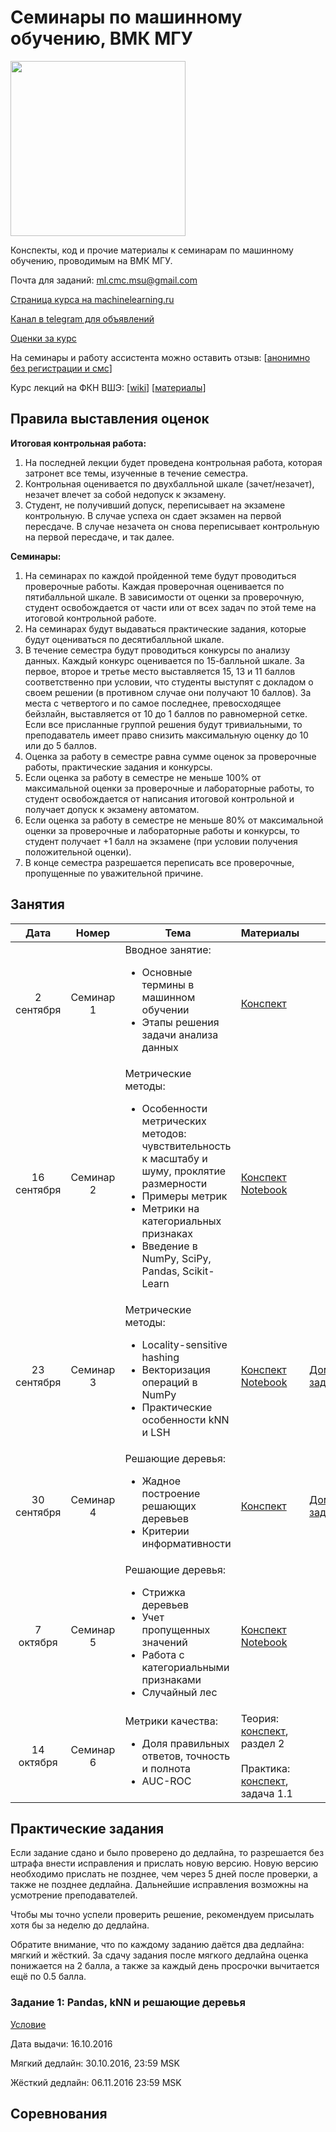 # Семинары по машинному обучению, ВМК МГУ

<img src="http://www.machinelearning.ru/wiki/images/2/28/ML_surfaces.png" width="280">

Конспекты, код и прочие материалы к семинарам по машинному обучению, проводимым на ВМК МГУ.

Почта для заданий: ml.cmc.msu@gmail.com

[Страница курса на machinelearning.ru](http://www.machinelearning.ru/wiki/index.php?title=Машинное_обучение_%28семинары%2C_ВМК_МГУ%29)

[Канал в telegram для объявлений](https://telegram.me/joinchat/A5rlQD_hqqV2n5AOWEVrVA)

[Оценки за курс](https://docs.google.com/spreadsheets/d/1A5BJs_dJcmqY2KVBUCTWlXueTeFWNVT6Tbx5e3dN6_c/edit#gid=2044373835)

На семинары и работу ассистента можно оставить отзыв: [[анонимно без регистрации и смс](https://docs.google.com/forms/d/1j8zMReMtl-BCeAVISxx_v42_y8GAVeolofFuAHQjHBc/viewform)]

Курс лекций на ФКН ВШЭ: [[wiki](http://wiki.cs.hse.ru/Машинное_обучение_1)] [[материалы](https://github.com/esokolov/ml-course-hse)]

## Правила выставления оценок

**Итоговая контрольная работа:**

1. На последней лекции будет проведена контрольная работа, которая затронет все темы, изученные в течение семестра.
2. Контрольная оценивается по двухбалльной шкале (зачет/незачет), незачет влечет за собой недопуск к экзамену.
3. Студент, не получивший допуск, переписывает на экзамене контрольную. В случае успеха он сдает экзамен на первой пересдаче. В случае незачета он снова переписывает контрольную на первой пересдаче, и так далее.

**Семинары:**

1. На семинарах по каждой пройденной теме будут проводиться проверочные работы. Каждая проверочная оценивается по пятибалльной шкале. В зависимости от оценки за проверочную, студент освобождается от части или от всех задач по этой теме на итоговой контрольной работе.
2. На семинарах будут выдаваться практические задания, которые будут оцениваться по десятибалльной шкале.
3. В течение семестра будут проводиться конкурсы по анализу данных. Каждый конкурс оценивается по 15-балльной шкале. За первое, второе и третье место выставляется 15, 13 и 11 баллов соответственно при условии, что студенты выступят с докладом о своем решении (в противном случае они получают 10 баллов). За места с четвертого и по самое последнее, превосходящее бейзлайн, выставляется от 10 до 1 баллов по равномерной сетке. Если все присланные группой решения будут тривиальными, то преподаватель имеет право снизить максимальную оценку до 10 или до 5 баллов.
4. Оценка за работу в семестре равна сумме оценок за проверочные работы, практические задания и конкурсы.
5. Если оценка за работу в семестре не меньше 100% от максимальной оценки за проверочные и лабораторные работы, то студент освобождается от написания итоговой контрольной и получает допуск к экзамену автоматом.
6. Если оценка за работу в семестре не меньше 80% от максимальной оценки за проверочные и лабораторные работы и конкурсы, то студент получает +1 балл на экзамене (при условии получения положительной оценки).
7. В конце семестра разрешается переписать все проверочные, пропущенные по уважительной причине.

## Занятия

| Дата | Номер | Тема | Материалы | ДЗ |
| :---: | :---: | --- | --- | --- |
| 2 сентября | Семинар 1 | Вводное занятие: <ul><li>Основные термины в машинном обучении</li><li>Этапы решения задачи анализа данных</li></ul> | [Конспект](ML16/lecture-notes/Sem01_intro.pdf) | |
| 16 сентября | Семинар 2 | Метрические методы: <ul><li>Особенности метрических методов: чувствительность к масштабу и шуму, проклятие размерности</li><li>Примеры метрик</li><li>Метрики на категориальных признаках</li><li>Введение в NumPy, SciPy, Pandas, Scikit-Learn</li></ul> | [Конспект](ML16/lecture-notes/Sem02_knn.pdf)<br>[Notebook](ML16/src/Sem02_python_intro.ipynb) | |
| 23 сентября | Семинар 3 | Метрические методы: <ul><li>Locality-sensitive hashing</li><li>Векторизация операций в NumPy</li><li>Практические особенности kNN и LSH</li></ul> | [Конспект](ML16/lecture-notes/Sem03_knn.pdf)<br>[Notebook](ML16/src/Sem03_numpy_knn.ipynb) | [Домашнее задание](ML16/homeworks/Sem03_knn_hw.pdf) |
| 30 сентября | Семинар 4 | Решающие деревья: <ul><li>Жадное построение решающих деревьев</li><li>Критерии информативности</li></ul> | [Конспект](ML16/lecture-notes/Sem04_trees.pdf) | [Домашнее задание](ML16/homeworks/Sem04_trees_hw.pdf) |
| 7 октября | Семинар 5 | Решающие деревья: <ul><li>Стрижка деревьев</li><li>Учет пропущенных значений</li><li>Работа с категориальными признаками</li><li>Случайный лес</li></ul> | [Конспект](ML16/lecture-notes/Sem04_trees.pdf)<br>[Notebook](ML16/src/Sem05_trees.ipynb) | |
| 14 октября | Семинар 6 | Метрики качества: <ul><li>Доля правильных ответов, точность и полнота</li><li>AUC-ROC</ul> | Теория: [конспект](https://github.com/esokolov/ml-course-hse/blob/master/2016-fall/lecture-notes/lecture04-linclass.pdf), раздел 2 <br> <br> Практика: [конспект](https://github.com/esokolov/ml-course-hse/blob/master/2016-fall/seminars/sem05-linclass.pdf), задача 1.1 | |

## Практические задания

Если задание сдано и было проверено до дедлайна, то разрешается без штрафа внести исправления и прислать новую версию.
Новую версию необходимо прислать не позднее, чем через 5 дней после проверки, а также не позднее дедлайна.
Дальнейшие исправления возможны на усмотрение преподавателей.

Чтобы мы точно успели проверить решение, рекомендуем присылать хотя бы за неделю до дедлайна.

Обратите внимание, что по каждому заданию даётся два дедлайна: мягкий и жёсткий.
За сдачу задания после мягкого дедлайна оценка понижается на 2 балла, а также за каждый день просрочки
вычитается ещё по 0.5 балла.

### Задание 1: Pandas, kNN и решающие деревья

[Условие](ML16/labs/lab01_pandas_knn_trees.ipynb)

Дата выдачи: 16.10.2016

Мягкий дедлайн: 30.10.2016, 23:59 MSK

Жёсткий дедлайн: 06.11.2016 23:59 MSK


## Соревнования


